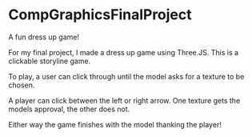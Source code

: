# CompGraphicsFinalProject

A fun dress up game!

For my final project, I made a dress up game using Three.JS. This is a clickable storyline game.

To play, a user can click through until the model asks for a texture to be chosen.

A player can click between the left or right arrow. One texture gets the models approval, the other does not.

Either way the game finishes with the model thanking the player!
